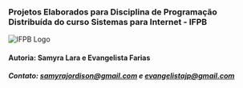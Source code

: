 ### Projetos Elaborados para Disciplina de Programação Distribuída do curso Sistemas para Internet - IFPB

![IFPB Logo](https://academico.ifpb.edu.br/qacademico//lib/customizacoes/logo_ifpb.gif)

 #### Autoria: Samyra Lara e Evangelista Farias
 ##### Contato: samyrajordison@gmail.com e evangelistajp@gmail.com
